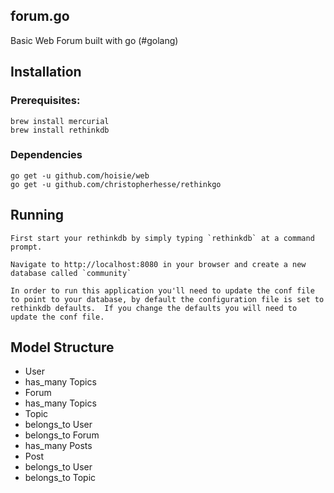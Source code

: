 forum.go
--------

Basic Web Forum built with go (#golang)

Installation
------------

### Prerequisites:

    brew install mercurial
    brew install rethinkdb

### Dependencies

    go get -u github.com/hoisie/web
    go get -u github.com/christopherhesse/rethinkgo

Running
-------

    First start your rethinkdb by simply typing `rethinkdb` at a command prompt.

    Navigate to http://localhost:8080 in your browser and create a new database called `community`

    In order to run this application you'll need to update the conf file to point to your database, by default the configuration file is set to rethinkdb defaults.  If you change the defaults you will need to update the conf file.


Model Structure
---------------

* User
 * has_many Topics
* Forum
 * has_many Topics
* Topic
 * belongs_to User
 * belongs_to Forum
 * has_many Posts
* Post
 * belongs_to User
 * belongs_to Topic
